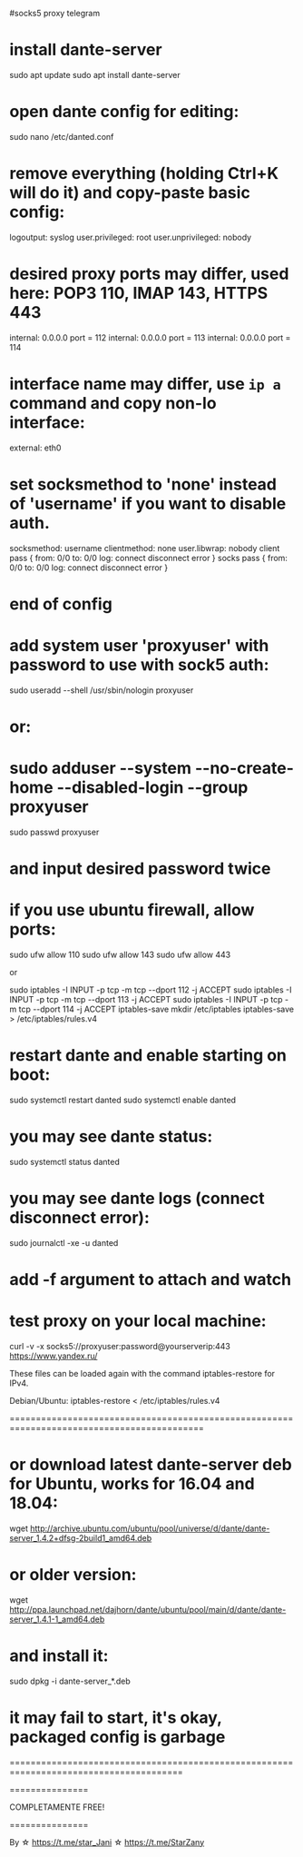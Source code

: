 #socks5 proxy telegram
# install dante-server
sudo apt update
sudo apt install dante-server

# open dante config for editing:
sudo nano /etc/danted.conf

# remove everything (holding Ctrl+K will do it) and copy-paste basic config:
logoutput: syslog
user.privileged: root
user.unprivileged: nobody
# desired proxy ports may differ, used here: POP3 110, IMAP 143, HTTPS 443
internal: 0.0.0.0 port = 112
internal: 0.0.0.0 port = 113
internal: 0.0.0.0 port = 114
# interface name may differ, use `ip a` command and copy non-lo interface:
external: eth0
# set socksmethod to 'none' instead of 'username' if you want to disable auth.
socksmethod: username
clientmethod: none
user.libwrap: nobody
client pass {
        from: 0/0 to: 0/0
        log: connect disconnect error
}
socks pass {
        from: 0/0 to: 0/0
        log: connect disconnect error
}
# end of config

# add system user 'proxyuser' with password to use with sock5 auth:
sudo useradd --shell /usr/sbin/nologin proxyuser

# or:
# sudo adduser --system --no-create-home --disabled-login --group proxyuser
sudo passwd proxyuser
# and input desired password twice

# if you use ubuntu firewall, allow ports:
sudo ufw allow 110
sudo ufw allow 143
sudo ufw allow 443

or

sudo iptables -I INPUT -p tcp -m tcp --dport 112 -j ACCEPT
sudo iptables -I INPUT -p tcp -m tcp --dport 113 -j ACCEPT
sudo iptables -I INPUT -p tcp -m tcp --dport 114 -j ACCEPT
iptables-save
mkdir /etc/iptables
iptables-save > /etc/iptables/rules.v4


# restart dante and enable starting on boot:
sudo systemctl restart danted
sudo systemctl enable danted

# you may see dante status:
sudo systemctl status danted

# you may see dante logs (connect disconnect error):
sudo journalctl -xe -u danted
# add -f argument to attach and watch

# test proxy on your local machine:
curl -v -x socks5://proxyuser:password@yourserverip:443 https://www.yandex.ru/


These files can be loaded again with the command iptables-restore for IPv4.

Debian/Ubuntu: iptables-restore < /etc/iptables/rules.v4






===========================================================================================
# or download latest dante-server deb for Ubuntu, works for 16.04 and 18.04:
wget http://archive.ubuntu.com/ubuntu/pool/universe/d/dante/dante-server_1.4.2+dfsg-2build1_amd64.deb
# or older version:
wget http://ppa.launchpad.net/dajhorn/dante/ubuntu/pool/main/d/dante/dante-server_1.4.1-1_amd64.deb
# and install it:
sudo dpkg -i dante-server_*.deb
# it may fail to start, it's okay, packaged config is garbage
=======================================================================================

===============

COMPLETAMENTE FREE! 

===============

By ☆ https://t.me/star_Jani ☆ https://t.me/StarZany
